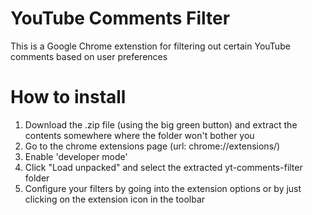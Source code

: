 # YouTube Comments Filter
This is a Google Chrome extenstion for filtering out certain YouTube comments based on user preferences

# How to install
1. Download the .zip file (using the big green button) and extract the contents somewhere where the folder won't bother you
2. Go to the chrome extensions page (url: chrome://extensions/)
3. Enable 'developer mode'
4. Click "Load unpacked" and select the extracted yt-comments-filter folder
5. Configure your filters by going into the extension options or by just clicking on the extension icon in the toolbar